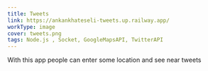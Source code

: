 ```yaml
---
title: Tweets
link: https://ankankhateseli-tweets.up.railway.app/
workType: image
cover: tweets.png
tags: Node.js , Socket, GoogleMapsAPI, TwitterAPI
---
```


With this app people can enter some location and see near tweets
